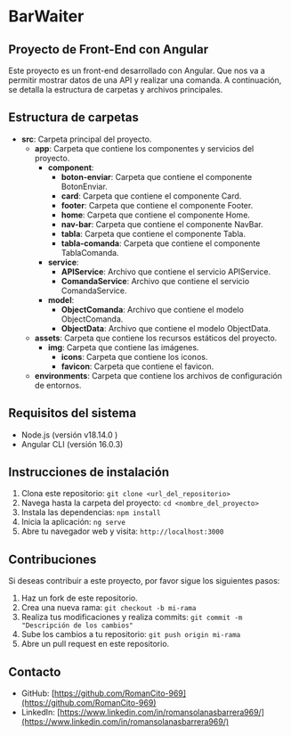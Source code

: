 # BarWaiter

## Proyecto de Front-End con Angular

Este proyecto es un front-end desarrollado con Angular.
Que nos va a permitir mostrar datos de una API y realizar una comanda.
A continuación, se detalla la estructura de carpetas y archivos principales.

## Estructura de carpetas

- **src**: Carpeta principal del proyecto.
  - **app**: Carpeta que contiene los componentes y servicios del proyecto.
    - **component**:
      - **boton-enviar**: Carpeta que contiene el componente BotonEnviar.
      - **card**: Carpeta que contiene el componente Card.
      - **footer**: Carpeta que contiene el componente Footer.
      - **home**: Carpeta que contiene el componente Home.
      - **nav-bar**: Carpeta que contiene el componente NavBar.
      - **tabla**: Carpeta que contiene el componente Tabla.
      - **tabla-comanda**: Carpeta que contiene el componente TablaComanda.
    - **service**:
      - **APIService**: Archivo que contiene el servicio APIService.
      - **ComandaService**: Archivo que contiene el servicio ComandaService.
    - **model**:
      - **ObjectComanda**: Archivo que contiene el modelo ObjectComanda.
      - **ObjectData**: Archivo que contiene el modelo ObjectData.
  - **assets**: Carpeta que contiene los recursos estáticos del proyecto.
    - **img**: Carpeta que contiene las imágenes.
      - **icons**: Carpeta que contiene los iconos.
      - **favicon**: Carpeta que contiene el favicon.
  - **environments**: Carpeta que contiene los archivos de configuración de entornos.

## Requisitos del sistema

- Node.js (versión v18.14.0 )
- Angular CLI (versión 16.0.3)

## Instrucciones de instalación

1. Clona este repositorio: `git clone <url_del_repositorio>`
2. Navega hasta la carpeta del proyecto: `cd <nombre_del_proyecto>`
3. Instala las dependencias: `npm install`
4. Inicia la aplicación: `ng serve`
5. Abre tu navegador web y visita: `http://localhost:3000`

## Contribuciones

Si deseas contribuir a este proyecto, por favor sigue los siguientes pasos:

1. Haz un fork de este repositorio.
2. Crea una nueva rama: `git checkout -b mi-rama`
3. Realiza tus modificaciones y realiza commits: `git commit -m "Descripción de los cambios"`
4. Sube los cambios a tu repositorio: `git push origin mi-rama`
5. Abre un pull request en este repositorio.

## Contacto

- GitHub: [https://github.com/RomanCito-969](https://github.com/RomanCito-969)
- LinkedIn: [https://www.linkedin.com/in/romansolanasbarrera969/](https://www.linkedin.com/in/romansolanasbarrera969/)
